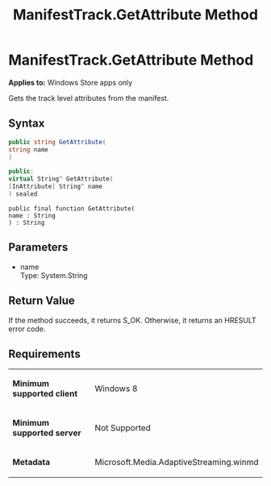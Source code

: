 ﻿---
title: ManifestTrack.GetAttribute Method
TOCTitle: GetAttribute Method
ms:assetid: b0ed9843-4ef2-4fdc-be81-738373f07492
ms:mtpsurl: https://msdn.microsoft.com/en-us/library/JJ822809(v=VS.90)
ms:contentKeyID: 50079563
ms.date: 11/19/2012
mtps_version: v=VS.90
dev_langs:
- csharp
- c++
- jscript
---

# ManifestTrack.GetAttribute Method

**Applies to:** Windows Store apps only

Gets the track level attributes from the manifest.

## Syntax

``` csharp
public string GetAttribute(
string name
)
```

``` c++
public:
virtual String^ GetAttribute(
[InAttribute] String^ name
) sealed
```

``` jscript
public final function GetAttribute(
name : String
) : String
```

## Parameters

  - name  
    Type: System.String

## Return Value

If the method succeeds, it returns S\_OK. Otherwise, it returns an HRESULT error code.

## Requirements

<table>
<colgroup>
<col style="width: 50%" />
<col style="width: 50%" />
</colgroup>
<tbody>
<tr class="odd">
<td><p><strong>Minimum supported client</strong></p></td>
<td><p>Windows 8</p></td>
</tr>
<tr class="even">
<td><p><strong>Minimum supported server</strong></p></td>
<td><p>Not Supported</p></td>
</tr>
<tr class="odd">
<td><p><strong>Metadata</strong></p></td>
<td><p>Microsoft.Media.AdaptiveStreaming.winmd</p></td>
</tr>
</tbody>
</table>

